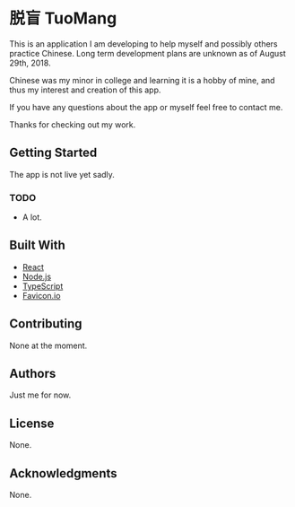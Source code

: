 # 脱盲  TuoMang

This is an application I am developing to help myself and possibly others practice Chinese.
Long term development plans are unknown as of August 29th, 2018.

Chinese was my minor in college and learning it is a hobby of mine, and thus my interest and creation of this app.

If you have any questions about the app or myself feel free to contact me.  

Thanks for checking out my work.

## Getting Started

The app is not live yet sadly.

### TODO
* A lot.
  
## Built With

* [React](https://reactjs.org/) 
* [Node.js](https://nodejs.org/en/) 
* [TypeScript](https://www.typescriptlang.org/)
* [Favicon.io](https://favicon.io/)

## Contributing

None at the moment.

## Authors

Just me for now.

## License

None.

## Acknowledgments

None.
